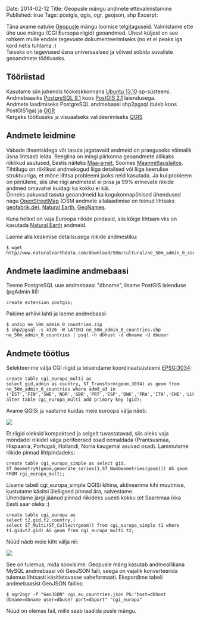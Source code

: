 Date: 2014-02-12
Title: Geopusle mängu andmete ettevalmistamine
Published: true
Tags: postgis, qgis, ogr, geojson, shp
Excerpt:

Täna avame natuke [Geopusle](http://sookoll.ee/geopusle) mängu loomise telgitaguseid. Valmistame ette ühe uue mängu (CGI Euroopa riigid) geoandmed. Ühest küljest on see rohkem mulle endale tegevuste dokumenteerimiseks (no et ei peaks iga kord netis tuhlama :)  
Teiseks on tegevused üsna universaalsed ja võivad sobida suvaliste geoandmete töötluseks.

## Tööriistad
Kasutame siin juhendis töökeskkonnana [Ubuntu 13.10](http://ubuntu.com) op-süsteemi.  
Andmebaasiks [PostgreSQL 9.1](http://postgresql.org) koos [PostGIS 2.1](http://postgis.net/) laiendusega.  
Andmete laadimiseks PostgreSQL andmebaasi shp2pgsql (tuleb koos PostGIS'iga) ja [OGR](http://www.gdal.org/ogr/)  
Kergeks töötluseks ja visuaalseks valideerimiseks [QGIS](http://www.qgis.org/)

## Andmete leidmine
Vabade litsentsidega või tasuta jagatavaid andmeid on praeguseks võimalik üsna lihtsasti leida. Reeglina on mingi piirkonna geoandmete allikaks riiklikud asutused, Eestis näiteks [Maa-amet](http://www.maaamet.ee), Soomes [Maanmittauslaitos](http://www.maanmittauslaitos.fi/en/file_download_service). Tihtilugu on riiklikud andmekogud liiga detailsed või liiga keerulise struktuuriga, et mõne lihtsa probleemi jaoks neid kasutada. Ja kui probleem on piiriülene, siis ühe riigi andmetest ei piisa ja 99% erinevate riikide andmed omavahel kuidagi ka kokku ei käi.  
Õnneks pakuvad tasuta geoandmeid ka kogukonnapõhised ühendused nagu [OpenStreetMap](http://openstreetmap.org) (OSM andmete allalaadimise on teinud lihtsaks [geofabrik.de](http://www.geofabrik.de/)), [Natural Earth](http://www.naturalearthdata.com/), [GeoNames](http://www.geonames.org/).

Kuna hetkel on vaja Euroopa riikide pindasid, siis kõige lihtsam viis on kasutada [Natural Earth](http://www.naturalearthdata.com/) andmeid.

Laeme alla keskmise detailsusega riikide andmestiku:

	$ wget http//www.naturalearthdata.com/download/50m/cultural/ne_50m_admin_0_countries.zip


## Andmete laadimine andmebaasi
Teeme PostgreSQL uue andmebaasi "dbname", lisame PostGIS laienduse (pgAdmin III):
	
	create extension postgis;

Pakime arhiivi  lahti ja laeme andmebaasi:
	
	$ unzip ne_50m_admin_0_countries.zip  
	$ shp2pgsql -s 4326 -W LATIN1 ne_50m_admin_0_countries.shp ne_50m_admin_0_countries | psql -h dbhost -d dbname -U dbuser
	
## Andmete töötlus
Selekteerime välja CGI riigid ja teisendame koordinaatsüsteemi [EPSG:3034](http://spatialreference.org/ref/epsg/3034/):

	create table cgi_europa_multi as  
	select gid,admin as country, ST_Transform(geom,3034) as geom from  
	ne_50m_admin_0_countries where adm0_a3 in  
	('EST','FIN','SWE','NOR','GBR','PRT','ESP','DNK','FRA','ITA','CHE','LUX','BEL','NLD','DEU','HUN','SVK','CZE','POL','UKR');  
	alter table cgi_europa_multi add primary key (gid);

Avame QGISi ja vaatame kuidas meie euroopa välja näeb:

![](https://dl.dropboxusercontent.com/u/36271555/scriptogram/2014.02.12.cgi_puzzle1.png)

Et riigid oleksid kompaktsed ja selgelt tuvastatavad, siis oleks vaja mõndadel riikidel väga perifeersed osad eemaldada (Prantsusmaa, Hispaania, Portugali, Hollandi, Norra kaugemal asuvad osad). Lammutame riikide pinnad lihtpindadeks:

	create table cgi_europa_simple as select gid, ST_GeometryN(geom,generate_series(1,ST_NumGeometries(geom))) AS geom FROM cgi_europa_multi;

Lisame tabeli cgi_europa_simple QGISi kihina, aktiveerime kihi muutmise, kustutame käsitsi üleliigsed pinnad ära, salvestame.  
Ühendame järgi jäänud pinnad riikideks uuesti kokku (et Saaremaa ikka Eesti saar oleks :)

	create table cgi_europa as  
	select t2.gid,t2.country,(  
	select ST_Multi(ST_Collect(geom)) from cgi_europa_simple t1 where t1.gid=t2.gid) AS geom from cgi_europa_multi t2;

Nüüd näeb meie kiht välja nii:

![](https://dl.dropboxusercontent.com/u/36271555/scriptogram/2014.02.12.cgi_puzzle2.png)

See on tulemus, mida soovisime. Geopusle mäng kasutab andmeallikana MySQL andmebaasi või GeoJSON faili, seega on vajalik konverteerida tulemus lihtsasti käsitletavasse vaheformaati. Ekspordime tabeli andmebaasist GeoJSON failiks:

	$ ogr2ogr -f "GeoJSON" cgi_eu_countries.json PG:"host=dbhost dbname=dbname user=dbuser port=dbport" "cgi_europa"

Nüüd on olemas fail, mille saab laadida pusle mängu.

